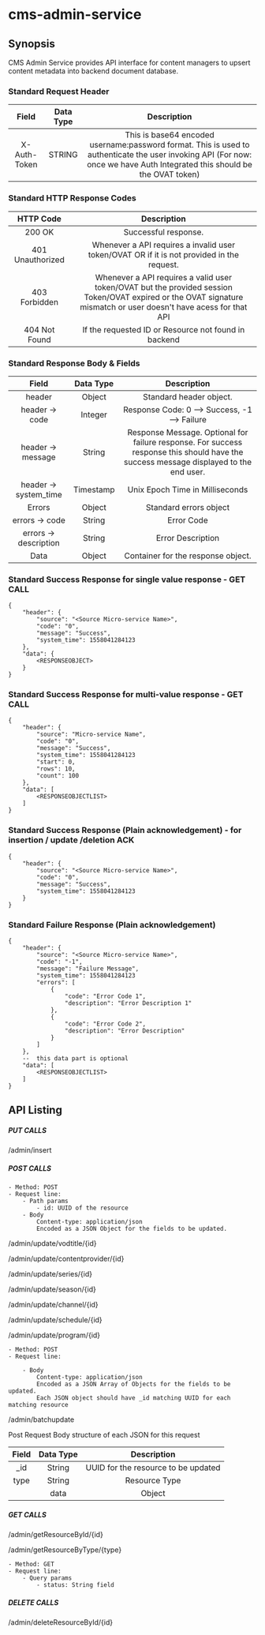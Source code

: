 # cms-admin-service

## Synopsis

CMS Admin Service provides API interface for content managers to upsert content metadata into backend document database.


### Standard Request Header

| Field | Data Type | Description |
| :---:   |   :---:   |   :---:              |
| X-Auth-Token    | STRING | This is base64 encoded username:password format. This is used to authenticate the user invoking API (For now: once we have Auth Integrated this should be the OVAT token)	|


### Standard HTTP Response Codes

| HTTP Code | Description |
| :---:   |   :---:   |
| 200 OK    | Successful response. |
| 401 Unauthorized    | Whenever a API requires a invalid user token/OVAT OR if it is not provided in the request. |
| 403 Forbidden    | Whenever a API requires a valid user token/OVAT but the provided session Token/OVAT expired or the OVAT signature mismatch or user doesn't have acess for that API |
| 404 Not Found    | If the requested ID or Resource not found in backend |




### Standard Response Body & Fields

| Field | Data Type | Description |
| :---:   |   :---:   |   :---:              |
| header    | Object | Standard header object.	|
| header -> code    | Integer | Response Code: 0 –> Success,  -1 –> Failure	|
| header -> message    | String | Response Message. Optional for failure response. For success response this should have the success message displayed to the end user.	|
| header -> system_time    | Timestamp | Unix Epoch Time in Milliseconds	|
| Errors    | Object | Standard errors object	|
| errors -> code| String | Error Code	|
| errors -> description| String | Error Description	|
| Data| Object | Container for the response object.	|

### Standard Success Response for single value response - GET CALL

```
{
    "header": {
        "source": "<Source Micro-service Name>",
        "code": "0",
        "message": "Success",
        "system_time": 1558041284123
    },
    "data": {
        <RESPONSEOBJECT>
    }
}
```
### Standard Success Response for multi-value response - GET CALL

```
{
    "header": {
        "source": "Micro-service Name",
        "code": "0",
        "message": "Success",
        "system_time": 1558041284123
        "start": 0,
        "rows": 10,
        "count": 100
    },
    "data": [
        <RESPONSEOBJECTLIST>
    ]
}
```

 ### Standard Success Response (Plain acknowledgement) - for insertion / update /deletion ACK

```
{
    "header": {
        "source": "<Source Micro-service Name>",
        "code": "0",
        "message": "Success",
        "system_time": 1558041284123
    }
}
```
 ### Standard Failure Response (Plain acknowledgement)

 ```
 {
     "header": {
         "source": "<Source Micro-service Name>",
         "code": "-1",
         "message": "Failure Message",
         "system_time": 1558041284123
         "errors": [
             {
                 "code": "Error Code 1",
                 "description": "Error Description 1"
             },
             {
                 "code": "Error Code 2",
                 "description": "Error Description"
             }
         ]
     },
     --  this data part is optional
     "data": [
         <RESPONSEOBJECTLIST>
     ]
 }
 ```

## API Listing

#####  PUT CALLS

/admin/insert



##### POST CALLS

```
- Method: POST
- Request line:
    - Path params
        - id: UUID of the resource
    - Body
        Content-type: application/json
        Encoded as a JSON Object for the fields to be updated.

```

/admin/update/vodtitle/{id}

/admin/update/contentprovider/{id}

/admin/update/series/{id}

/admin/update/season/{id}

/admin/update/channel/{id}

/admin/update/schedule/{id}

/admin/update/program/{id}

```
- Method: POST
- Request line:

    - Body
        Content-type: application/json
        Encoded as a JSON Array of Objects for the fields to be updated.
        Each JSON object should have _id matching UUID for each matching resource

```

/admin/batchupdate


  Post Request Body structure of each JSON for this request

  | Field | Data Type | Description |
  | :---:   |   :---:   |   :---:              |
  | _id    | String | UUID for the resource to be updated	|
  | type    | String | Resource Type	|
    | data    | Object | Key-Value pairs for fields to be updated	|





##### GET CALLS

/admin/getResourceById/{id}


/admin/getResourceByType/{type}

```
- Method: GET
- Request line:
    - Query params
        - status: String field 
```

##### DELETE CALLS

/admin/deleteResourceById/{id}
